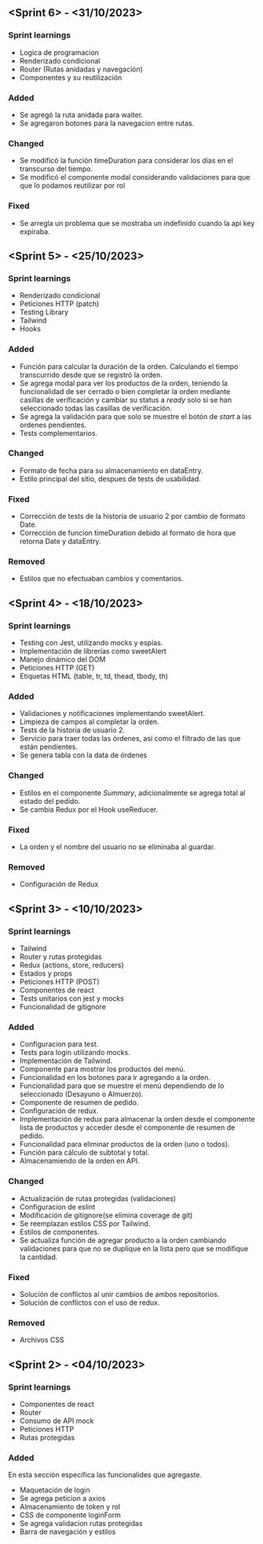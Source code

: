 
## <Sprint 6> - <31/10/2023>

### Sprint learnings

* Logica de programacion
* Renderizado condicional
* Router (Rutas anidadas y navegación)
* Componentes y su reutilización

### Added

* Se agregó la ruta anidada para waiter.
* Se agregaron botones para la navegacion entre rutas.

### Changed

* Se modificó la función timeDuration para considerar los días en el transcurso del tiempo.
* Se modificó el componente modal considerando validaciones para que que lo podamos reutilizar por rol

### Fixed

* Se arregla un problema que se mostraba un indefinido cuando la api key expiraba.
  
## <Sprint 5> - <25/10/2023>

### Sprint learnings

* Renderizado condicional
* Peticiones HTTP (patch)
* Testing Library
* Tailwind
* Hooks

### Added

* Función para calcular la duración de la orden. Calculando el tiempo transcurrido desde que se registró la orden.
* Se agrega modal para ver los productos de la orden, teniendo la funcionalidad de ser cerrado o bien completar la orden mediante casillas de verificación y cambiar su status a _ready_ solo si se han seleccionado todas las casillas de verificación.
* Se agrega la validación para que solo se muestre el botón de _start_ a las ordenes pendientes.
* Tests complementarios.

### Changed

* Formato de fecha para su almacenamiento en dataEntry.
* Estilo principal del sitio, despues de tests de usabilidad.

### Fixed

* Corrección de tests de la historia de usuario 2 por cambio de formato Date.
* Corrección de funcion timeDuration debido al formato de hora que retorna Date y dataEntry.

### Removed

* Estilos que no efectuaban cambios y comentarios.

## <Sprint 4> - <18/10/2023>

### Sprint learnings

* Testing con Jest, utilizando mocks y espías.
* Implementación de librerías como sweetAlert
* Manejo dinámico del DOM
* Peticiones HTTP (GET)
* Etiquetas HTML (table, tr, td, thead, tbody, th)

### Added

* Validaciones y notificaciones implementando sweetAlert.
* Limpieza de campos al completar la orden.
* Tests de la historia de usuario 2.
* Servicio para traer todas las órdenes, así como el filtrado de las que están pendientes.
* Se genera tabla con la data de órdenes

### Changed

* Estilos en el componente _Summary_, adicionalmente se agrega total al estado del pedido.
* Se cambia Redux por el Hook useReducer.

### Fixed

* La orden y el nombre del usuario no se eliminaba al guardar.

### Removed

* Configuración de Redux

## <Sprint 3> - <10/10/2023>

### Sprint learnings

* Tailwind
* Router y rutas protegidas
* Redux (actions, store, reducers)
* Estados y props
* Peticiones HTTP (POST)
* Componentes de react
* Tests unitarios con jest y mocks
* Funcionalidad de gitignore

### Added

* Configuracion para test.
* Tests para login utilizando mocks.
* Implementación de Tailwind.
* Componente para mostrar los productos del menú.
* Funcionalidad en los botones para ir agregando a la orden.
* Funcionalidad para que se muestre el menú dependiendo de lo seleccionado (Desayuno o Almuerzo).
* Componente de resumen de pedido.
* Configuración de redux.
* Implementación de redux para almacenar la orden desde el componente lista de productos y acceder desde el componente de resumen de pedido.
* Funcionalidad para eliminar productos de la orden (uno o todos).
* Función para cálculo de subtotal y total.
* Almacenamiendo de la orden en API.

### Changed

*  Actualización de rutas protegidas (validaciones)
*  Configuracion de eslint
*  Modificación de gitignore(se elimina coverage de git)
*  Se reemplazan estilos CSS por Tailwind.
*  Estilos de componentes.
*  Se actualiza función de agregar producto a la orden cambiando validaciones para que no se duplique en la lista pero que se modifique la cantidad. 

### Fixed

* Solución de conflictos al unir cambios de ambos repositorios.
* Solución de conflictos con el uso de redux. 

### Removed

* Archivos CSS
  
## <Sprint 2> - <04/10/2023>

### Sprint learnings

* Componentes de react
* Router
* Consumo de API mock
* Peticiones HTTP
* Rutas protegidas

### Added

En esta sección especifica las funcionalides que agregaste.

* Maquetación de login
* Se agrega peticion a axios
* Almacenamiento de token y rol
* CSS de componente loginForm
* Se agrega validacion rutas protegidas
* Barra de navegación y estilos
